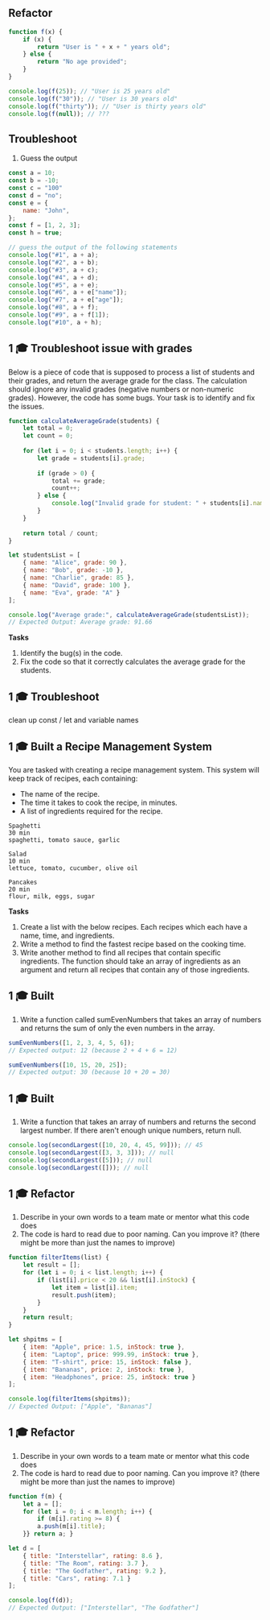 

<!-- Simple loops, objects etc -->





## Refactor
```js
function f(x) {
    if (x) {
        return "User is " + x + " years old";
    } else {
        return "No age provided";
    }
}

console.log(f(25)); // "User is 25 years old"
console.log(f("30")); // "User is 30 years old"
console.log(f("thirty")); // "User is thirty years old"
console.log(f(null)); // ???
```


## Troubleshoot

1. Guess the output
```js
const a = 10;
const b = -10;
const c = "100"
const d = "no";
const e = {
    name: "John",
};
const f = [1, 2, 3];
const h = true;

// guess the output of the following statements
console.log("#1", a + a);
console.log("#2", a + b);
console.log("#3", a + c);
console.log("#4", a + d);
console.log("#5", a + e);
console.log("#6", a + e["name"]);
console.log("#7", a + e["age"]);
console.log("#8", a + f);
console.log("#9", a + f[1]);
console.log("#10", a + h);
```



## 1 🎓 Troubleshoot issue with grades
Below is a piece of code that is supposed to process a list of students and their grades, and return the average grade for the class. The calculation should ignore any invalid grades (negative numbers or non-numeric grades). However, the code has some bugs. Your task is to identify and fix the issues.
```js
function calculateAverageGrade(students) {
    let total = 0;
    let count = 0;
    
    for (let i = 0; i < students.length; i++) {
        let grade = students[i].grade;
        
        if (grade > 0) {
            total += grade;
            count++;
        } else {
            console.log("Invalid grade for student: " + students[i].name);
        }
    }
    
    return total / count;
}

let studentsList = [
    { name: "Alice", grade: 90 },
    { name: "Bob", grade: -10 },
    { name: "Charlie", grade: 85 },
    { name: "David", grade: 100 },
    { name: "Eva", grade: "A" }
];

console.log("Average grade:", calculateAverageGrade(studentsList)); 
// Expected Output: Average grade: 91.66
```

**Tasks**
1. Identify the bug(s) in the code.
2. Fix the code so that it correctly calculates the average grade for the students.

## 1 🎓 Troubleshoot
clean up const / let and variable names


## 1 🎓 Built a Recipe Management System
You are tasked with creating a recipe management system. This system will keep track of recipes, each containing:
* The name of the recipe.
* The time it takes to cook the recipe, in minutes.
* A list of ingredients required for the recipe.

```
Spaghetti
30 min
spaghetti, tomato sauce, garlic

Salad
10 min
lettuce, tomato, cucumber, olive oil

Pancakes
20 min
flour, milk, eggs, sugar
```

**Tasks**
1. Create a list with the below recipes. Each recipes which each have a name, time, and ingredients.
2. Write a method to find the fastest recipe based on the cooking time.
3. Write another method to find all recipes that contain specific ingredients. The function should take an array of ingredients as an argument and return all recipes that contain any of those ingredients.



## 1 🎓 Built
1. Write a function called sumEvenNumbers that takes an array of numbers and returns the sum of only the even numbers in the array.
```js
sumEvenNumbers([1, 2, 3, 4, 5, 6]); 
// Expected output: 12 (because 2 + 4 + 6 = 12)

sumEvenNumbers([10, 15, 20, 25]); 
// Expected output: 30 (because 10 + 20 = 30)
```

## 1 🎓 Built
1. Write a function that takes an array of numbers and returns the second largest number. If there aren't enough unique numbers, return null.
```js
console.log(secondLargest([10, 20, 4, 45, 99])); // 45
console.log(secondLargest([3, 3, 3])); // null
console.log(secondLargest([5])); // null
console.log(secondLargest([])); // null
```


## 1 🎓 Refactor
1. Describe in your own words to a team mate or mentor what this code does
2. The code is hard to read due to poor naming. Can you improve it? (there might be more than just the names to improve) 
```js
function filterItems(list) {
    let result = [];
    for (let i = 0; i < list.length; i++) {
        if (list[i].price < 20 && list[i].inStock) {
            let item = list[i].item;
            result.push(item);
        }
    }
    return result;
}

let shpitms = [
    { item: "Apple", price: 1.5, inStock: true },
    { item: "Laptop", price: 999.99, inStock: true },
    { item: "T-shirt", price: 15, inStock: false },
    { item: "Bananas", price: 2, inStock: true },
    { item: "Headphones", price: 25, inStock: true }
];

console.log(filterItems(shpitms)); 
// Expected Output: ["Apple", "Bananas"]

```




## 1 🎓 Refactor
1. Describe in your own words to a team mate or mentor what this code does
2. The code is hard to read due to poor naming. Can you improve it? (there might be more than just the names to improve) 
```js
function f(m) {
    let a = [];
    for (let i = 0; i < m.length; i++) {
        if (m[i].rating >= 8) {
        a.push(m[i].title);
    }} return a; }

let d = [
    { title: "Interstellar", rating: 8.6 },
    { title: "The Room", rating: 3.7 },
    { title: "The Godfather", rating: 9.2 },
    { title: "Cars", rating: 7.1 }
];

console.log(f(d)); 
// Expected Output: ["Interstellar", "The Godfather"]

```
